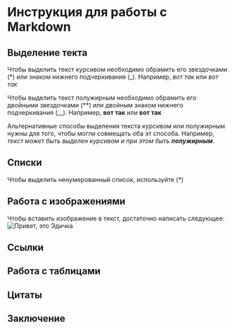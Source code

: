 # Инструкция для работы с Markdown

## Выделение текта

Чтобы выделить текст курсивом необходимо обрамить его звездочками (*) или знаком нижнего подчеркивания (_). Например, *вот так* или _вот так_

Чтобы выделить текст полужирным необходимо обрамить его двойными звездочками (**) или двойным знаком нижнего подчеркивания (__). Например, **вот так** или __вот так__

Альтернативные способы выделения текста курсивом или полужирным нужны для того, чтобы могли совмещать оба эт способа. Например, _текст может быть выделен курсивом и при этом быть **полужирным**_.

## Списки
Чтобы выделить ненумерованный список, используйте (*)


## Работа с изображениями 

Чтобы вставить изображение в текст, достаточно написать следующее:
![Привет, это Эдичка](ALF04632.jpg)

## Ссылки

## Работа с таблицами

## Цитаты

## Заключение